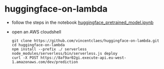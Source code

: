 # huggingface-on-lambda

- follow the steps in the notebook [huggingface_pretrained_model.ipynb](./huggingface_pretrained_model.ipynb)
- open an AWS cloudshell

      git clone https://github.com/vincentclaes/huggingface-on-lambda.git
      cd huggingface-on-lambda
      npm install --prefix ./ serverless
      node_modules/serverless/bin/serverless.js deploy
      curl -X POST https://8af9ar02gi.execute-api.eu-west-1.amazonaws.com/dev/prediction
